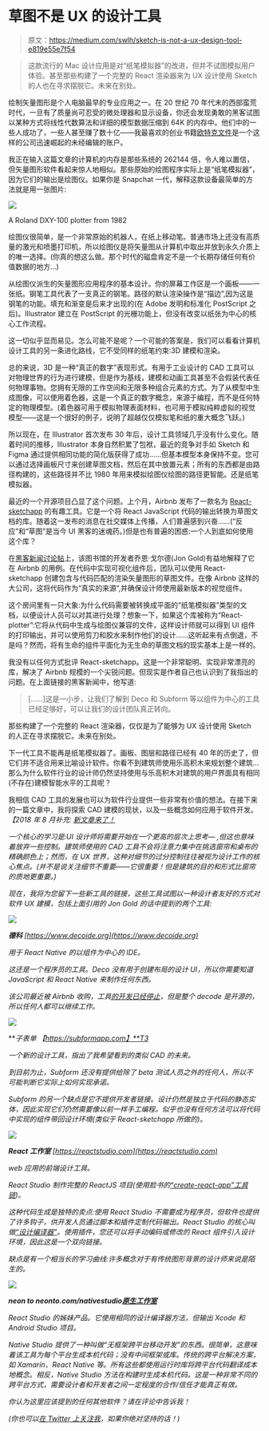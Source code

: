 # 草图不是 UX 的设计工具

> 原文：<https://medium.com/swlh/sketch-is-not-a-ux-design-tool-e819e55e7f54>

> 这款流行的 Mac 设计应用是对“纸笔模拟器”的改进，但并不试图模拟用户体验。甚至那些构建了一个完整的 React 渲染器来为 UX 设计使用 Sketch 的人也在寻求摆脱它。未来在别处。

绘制矢量图形是个人电脑最早的专业应用之一。在 20 世纪 70 年代末的西部蛮荒时代，一旦有了质量尚可忍受的微处理器和显示设备，你还会发现勇敢的黑客试图以某种方式将线性代数算法和详细的模型数据压缩到 64K 的内存中。他们中的一些人成功了，一些人甚至赚了数十亿——我最喜欢的创业书籍[欧特克文件](https://www.fourmilab.ch/autofile/)是一个这样的公司迅速崛起的未经编辑的账户。

我正在输入这篇文章的计算机的内存是那些系统的 262144 倍，令人难以置信，但矢量图形软件看起来惊人地相似。那些原始的绘图程序实际上是“纸笔模拟器”，因为它们的输出是绘图仪。如果你是 Snapchat 一代，解释这款设备最简单的方法就是用一张图片:

![](img/eba58fa827d8fd5cef490a16a2fa229c.png)

A Roland DXY-100 plotter from 1982

绘图仪很简单，是一个非常原始的机器人，在纸上移动笔。普通市场上还没有高质量的激光和喷墨打印机，所以绘图仪是将矢量图从计算机中取出并放到永久介质上的唯一选择。(你真的想这么做。那个时代的磁盘肯定不是一个长期存储任何有价值数据的地方...)

从绘图仪派生的矢量图形应用程序的基本设计。你的屏幕工作区是一个画板——一张纸。钢笔工具代表了一支真正的钢笔。路径的默认渲染操作是“描边”,因为这是钢笔的功能。填充和渐变是后来才出现的(在 Adobe 发明和标准化 PostScript 之后)。Illustrator 建立在 PostScript 的光栅功能上，但没有改变以纸张为中心的核心工作流程。

这一切似乎显而易见。怎么可能不是呢？一个可能的答案是，我们可以看看计算机设计工具的另一条进化路线，它不受同样的纸笔约束:3D 建模和渲染。

总的来说，3D 是一种“真正的数字”表现形式。有用于工业设计的 CAD 工具可以对物理世界的行为进行建模，但是作为基线，建模和动画工具甚至不会假装代表任何物理事物。您拥有无限的工作空间和无限多种组合元素的方式。为了从模型中生成图像，可以使用着色器，这是一个真正的数字概念，来源于编程，而不是任何特定的物理模型。(着色器可用于模拟物理表面材料，也可用于模拟纯粹虚拟的视觉模型——这是一个很好的例子，说明了超越仅仅模拟笔和纸的重大概念飞跃。)

所以现在，在 Illustrator 首次发布 30 年后，设计工具领域几乎没有什么变化。随着时间的推移，Illustrator 本身自然积累了包袱，最近的竞争对手如 Sketch 和 Figma 通过提供相同功能的简化版获得了成功……但基本模型本身保持不变。您可以通过选择画板尺寸来创建草图文档，然后在其中放置元素；所有的东西都是由路径构建的，这些路径并不比 1980 年用来模拟绘图仪绘图的路径更智能。还是纸笔模拟器。

最近的一个开源项目凸显了这个问题。上个月，Airbnb 发布了一款名为 [React-sketchapp](https://airbnb.design/painting-with-code/) 的有趣工具。它是一个将 React JavaScript 代码的输出转换为草图文档的库。随着这一发布的消息在社交媒体上传播，人们普遍感到兴奋……(“反应”和“草图”是当今 UI 黑客的迷魂药。)但是也有普遍的困惑:一个人到底如何使用这个库？

在[黑客新闻讨论帖](https://news.ycombinator.com/item?id=14196077)上，该图书馆的开发者乔恩·戈尔德(Jon Gold)有益地解释了它在 Airbnb 的用例。在代码中实现可视化组件后，团队可以使用 React-sketchapp 创建包含与代码匹配的渲染矢量图形的草图文件。在像 Airbnb 这样的大公司，这将代码作为“真实的来源”,并确保设计师使用最新版本的视觉组件。

这个房间里有一只大象:为什么代码需要被转换成平面的“纸笔模拟器”类型的文档，以便设计人员可以对其进行处理？想象一下，如果这个库被称为“React-plotter”:它将从代码中生成与绘图仪兼容的文件，这样设计师就可以得到 UI 组件的打印输出，并可以使用剪刀和胶水来制作他们的设计……这听起来有点倒退，不是吗？然而，将有生命的组件平面化为无生命的草图文档的现实基本上是一样的。

我没有以任何方式批评 React-sketchapp。这是一个非常聪明、实现非常漂亮的库，解决了 Airbnb 规模的一个尖锐问题。但现实是作者自己也认识到了我指出的问题。在上面链接的黑客新闻中，他写道:

> [……]这是一小步，让我们了解到 Deco 和 Subform 等以组件为中心的工具已经足够好，可以让我们的设计团队真正转向。

那些构建了一个完整的 React 渲染器，仅仅是为了能够为 UX 设计使用 Sketch 的人正在寻求摆脱它。未来在别处。

下一代工具不能再是纸笔模拟器了。画板、图层和路径已经有 40 年的历史了，但它们并不适合用来比喻设计软件。你看不到建筑师使用乐高积木来规划整个建筑…那么为什么软件行业的设计师仍然坚持使用与乐高积木对建筑的用户界面具有相同(不存在)建模智能水平的工具呢？

我相信 CAD 工具的发展也可以为软件行业提供一些非常有价值的想法。在接下来的一篇文章中，我将探索 CAD 建模的现状，以及一些概念如何应用于软件开发。*【2018 年 8 月补充:* [*新文章来了！*](/swlh/design-development-and-the-wysiwyg-trap-what-the-software-industry-can-learn-from-architecture-7398642af80c)

*一个核心的学习是:UI 设计师将需要开始在一个更高的层次上思考— *,但这也意味着放弃一些控制*。建筑师使用的 CAD 工具不会将注意力集中在挑选窗帘和桌布的精确颜色上；然而，在 UX 世界，这种对细节的过分控制往往被视为设计工作的核心焦点。(并不是说关注细节不重要——它很重要！但是建筑的目的和形式比窗帘的质地更重要。)*

*现在，我将为您留下一些新工具的链接，这些工具试图以一种设计者友好的方式对软件 UX 建模，包括上面引用的 Jon Gold 的话中提到的两个工具:*

*![](img/93599c747e4e105940fd493e4fe5143f.png)*

***德科** [https://www.decoide.org](https://www.decoide.org)*

*用于 React Native 的以组件为中心的 IDE。*

*这还是一个程序员的工具。Deco 没有用于创建布局的设计 UI，所以你需要知道 JavaScript 和 React Native 来制作任何东西。*

*该公司最近被 Airbnb 收购，工具[的开发已经停止](https://techcrunch.com/2017/05/02/airbnb-has-acquired-partner-deco-software-deco-ide-is/)，但是整个 decode 是开源的，所以任何人都可以继续工作。*

*![](img/6a3237c2fcde69fd95bd2e31d81702c0.png)*

***子表单
【https://subformapp.com】**T3*

*一个新的设计工具，指出了我希望看到的类似 CAD 的未来。*

*到目前为止，Subform 还没有提供给除了 beta 测试人员之外的任何人，所以不可能判断它实际上如何实现承诺。*

*Subform 的另一个缺点是它不提供开发者链接。设计仍然是独立于代码的静态实体，因此实现它们仍然需要像以前一样手工编程。似乎也没有任何方法可以将代码中实现的组件带回设计环境(类似于 React-sketchapp 所做的)。*

*![](img/34036a4830a4fc4af8a86ff97297073c.png)*

***React 工作室**
[https://reactstudio.com](https://reactstudio.com)*

*web 应用的前端设计工具。*

*React Studio 制作完整的 ReactJS 项目(使用脸书的[“create-react-app”工具链](https://facebook.github.io/react/blog/2016/07/22/create-apps-with-no-configuration.html))。*

*这种代码生成是独特的卖点:使用 React Studio 不需要成为程序员，但软件也提供了许多钩子，供开发人员通过脚本和插件定制代码输出。React Studio 的核心叫做[“设计编译器”](/@reactstudio/meet-the-design-compiler-17ae89f985bb)。使用插件，您还可以将手动编码或修改的 React 组件引入设计环境，因此这是一个双向链接。*

*缺点是有一个相当长的学习曲线:许多概念对于有传统图形背景的设计师来说是陌生的。*

*![](img/4586a2c0563f4642aad24681902f33d5.png)*

***neon to
neonto.com/nativestudio[原生工作室](https://neonto.com/nativestudio)***

*React Studio 的姊妹产品。它使用相同的设计编译器方法，但输出 Xcode 和 Android Studio 项目。*

*Native Studio 提供了一种叫做“无框架跨平台移动开发”的东西。很简单，这意味着该工具为每个平台生成本机代码；没有中间框架或库。传统的跨平台解决方案，如 Xamarin、React Native 等。所有这些都使用运行时库将跨平台代码翻译成本地概念。相反，Native Studio 方法在构建时生成本机代码。这是一种非常不同的跨平台方式，需要设计者和开发者之间一定程度的合作/信任才能真正有效。*

*你认为这里应该提到的任何其他软件？请在评论中告诉我！*

*(你也可以[在 Twitter 上关注我](https://twitter.com/pauliooj)，如果你绝对坚持的话！)*